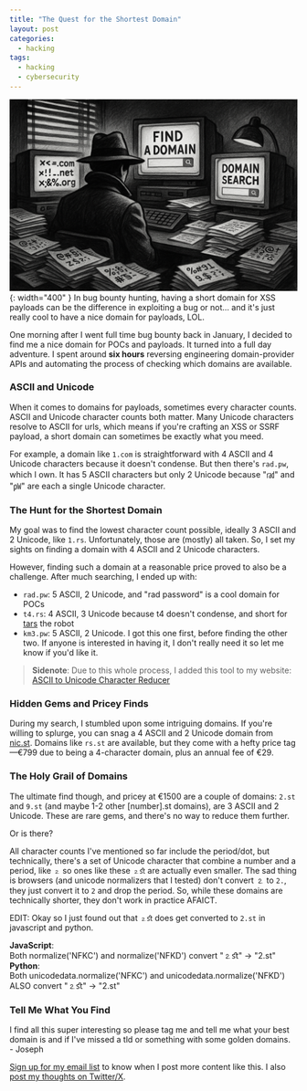 ```yaml
---
title: "The Quest for the Shortest Domain"
layout: post
categories:
  - hacking
tags:
  - hacking
  - cybersecurity
---
```

![](/assets/images/domain_quest_banner.png){: width="400" }
In bug bounty hunting, having a short domain for XSS payloads can be the difference in exploiting a bug or not... and it's just really cool to have a nice domain for payloads, LOL. 

One morning after I went full time bug bounty back in January, I decided to find me a nice domain for POCs and payloads. It turned into a full day adventure. I spent around **six hours** reversing engineering domain-provider APIs and automating the process of checking which domains are available. 

### ASCII and Unicode

When it comes to domains for payloads, sometimes every character counts. ASCII and Unicode character counts both matter. Many Unicode characters resolve to ASCII for urls, which means if you're crafting an XSS or SSRF payload, a short domain can sometimes be exactly what you meed. 

For example, a domain like `1.com` is straightforward with 4 ASCII and 4 Unicode characters because it doesn't condense. But then there's `rad.pw`, which I own. It has 5 ASCII characters but only 2 Unicode because "㎭" and "㎺" are each a single Unicode character.

### The Hunt for the Shortest Domain

My goal was to find the lowest character count possible, ideally 3 ASCII and 2 Unicode, like `1.rs`. Unfortunately, those are (mostly) all taken. So, I set my sights on finding a domain with 4 ASCII and 2 Unicode characters. 

However, finding such a domain at a reasonable price proved to also be a challenge. After much searching, I ended up with:  
- `rad.pw`: 5 ASCII, 2 Unicode, and "rad password" is a cool domain for POCs
- `t4.rs`: 4 ASCII, 3 Unicode because t4 doesn't condense, and short for [tars](https://interstellarfilm.fandom.com/wiki/TARS) the robot
- `km3.pw`: 5 ASCII, 2 Unicode. I got this one first, before finding the other two. If anyone is interested in having it, I don't really need it so let me know if you'd like it.

> **Sidenote**: Due to this whole process, I added this tool to my website: [ASCII to Unicode Character Reducer](https://josephthacker.com/unicode_reducer)

### Hidden Gems and Pricey Finds

During my search, I stumbled upon some intriguing domains. If you're willing to splurge, you can snag a 4 ASCII and 2 Unicode domain from [nic.st](https://nic.st/). Domains like `rs.st` are available, but they come with a hefty price tag—€799 due to being a 4-character domain, plus an annual fee of €29.

### The Holy Grail of Domains

The ultimate find though, and pricey at €1500 are a couple of domains: `2.st` and `9.st` (and maybe 1-2 other [number].st domains), are 3 ASCII and 2 Unicode. These are rare gems, and there's no way to reduce them further. 

Or is there?

All character counts I've mentioned so far include the period/dot, but technically, there's a set of Unicode character that combine a number and a period, like `⒉` so ones like these `⒉ﬆ` are actually even smaller. The sad thing is browsers (and unicode normalizers that I tested) don't convert ⒉ to `2.`, they just convert it to `2` and drop the period. So, while these domains are technically shorter, they don't work in practice AFAICT.

EDIT: Okay so I just found out that `⒉ﬆ` does get converted to `2.st` in javascript and python.

**JavaScript**:  
Both normalize('NFKC') and normalize('NFKD') convert "⒉ﬆ" → "2.st"  
**Python**:  
Both unicodedata.normalize('NFKC') and unicodedata.normalize('NFKD') ALSO convert "⒉ﬆ" → "2.st"

### Tell Me What You Find

I find all this super interesting so please tag me and tell me what your best domain is and if I've missed a tld or something with some golden domains.  
\- Joseph

[Sign up for my email list](https://thacker.beehiiv.com/subscribe) to know when I post more content like this.
I also [post my thoughts on Twitter/X](https://x.com/rez0__).

<meta name="twitter:card" content="summary_large_image" />
<meta name="twitter:site" content="@rez0__" />
<meta name="twitter:creator" content="@rez0__" />
<meta property="og:url" content="https://josephthacker.com/hacking/2025/08/19/quest-for-the-shortest-domain.html" />
<meta property="og:title" content="The Quest for the Shortest Domain" />
<meta property="og:description" content="A journey into finding the most efficient domain for XSS payloads in bug bounty hunting." />
<meta property="og:image" content="https://josephthacker.com/assets/images/domain_quest_banner.png" />
